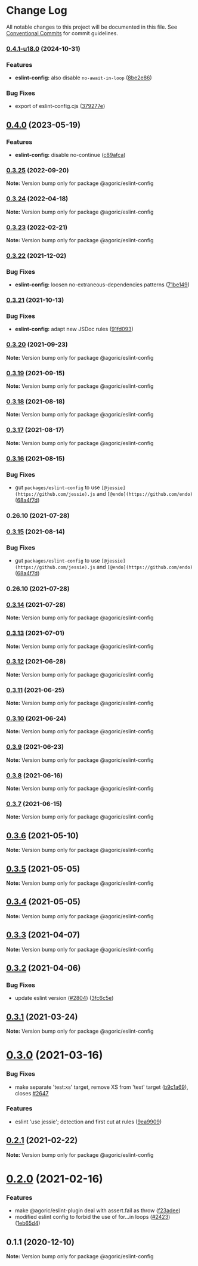 # Change Log

All notable changes to this project will be documented in this file.
See [Conventional Commits](https://conventionalcommits.org) for commit guidelines.

### [0.4.1-u18.0](https://github.com/Agoric/agoric-sdk/compare/@agoric/eslint-config@0.4.0...@agoric/eslint-config@0.4.1-u18.0) (2024-10-31)


### Features

* **eslint-config:** also disable `no-await-in-loop` ([8be2e86](https://github.com/Agoric/agoric-sdk/commit/8be2e86372ba9c866d7981b4c7789a834ae9e10c))


### Bug Fixes

* export of eslint-config.cjs ([379277e](https://github.com/Agoric/agoric-sdk/commit/379277e777f6c69c1f23ed9aa7dc04d4c25a8b8d))



## [0.4.0](https://github.com/Agoric/agoric-sdk/compare/@agoric/eslint-config@0.3.25...@agoric/eslint-config@0.4.0) (2023-05-19)


### Features

* **eslint-config:** disable no-continue ([c89afca](https://github.com/Agoric/agoric-sdk/commit/c89afca17dbb6a750a1caa12a0daff91138d475b))



### [0.3.25](https://github.com/Agoric/agoric-sdk/compare/@agoric/eslint-config@0.3.24...@agoric/eslint-config@0.3.25) (2022-09-20)

**Note:** Version bump only for package @agoric/eslint-config





### [0.3.24](https://github.com/Agoric/agoric-sdk/compare/@agoric/eslint-config@0.3.23...@agoric/eslint-config@0.3.24) (2022-04-18)

**Note:** Version bump only for package @agoric/eslint-config





### [0.3.23](https://github.com/Agoric/agoric-sdk/compare/@agoric/eslint-config@0.3.22...@agoric/eslint-config@0.3.23) (2022-02-21)

**Note:** Version bump only for package @agoric/eslint-config





### [0.3.22](https://github.com/Agoric/agoric-sdk/compare/@agoric/eslint-config@0.3.21...@agoric/eslint-config@0.3.22) (2021-12-02)


### Bug Fixes

* **eslint-config:** loosen no-extraneous-dependencies patterns ([71be149](https://github.com/Agoric/agoric-sdk/commit/71be149522823ec41900bcf96a0b39f75b38bfd9))



### [0.3.21](https://github.com/Agoric/agoric-sdk/compare/@agoric/eslint-config@0.3.20...@agoric/eslint-config@0.3.21) (2021-10-13)


### Bug Fixes

* **eslint-config:** adapt new JSDoc rules ([91fd093](https://github.com/Agoric/agoric-sdk/commit/91fd093bf95f80e19cde520c920b89c50dbf9782))



### [0.3.20](https://github.com/Agoric/agoric-sdk/compare/@agoric/eslint-config@0.3.19...@agoric/eslint-config@0.3.20) (2021-09-23)

**Note:** Version bump only for package @agoric/eslint-config





### [0.3.19](https://github.com/Agoric/agoric-sdk/compare/@agoric/eslint-config@0.3.18...@agoric/eslint-config@0.3.19) (2021-09-15)

**Note:** Version bump only for package @agoric/eslint-config





### [0.3.18](https://github.com/Agoric/agoric-sdk/compare/@agoric/eslint-config@0.3.17...@agoric/eslint-config@0.3.18) (2021-08-18)

**Note:** Version bump only for package @agoric/eslint-config





### [0.3.17](https://github.com/Agoric/agoric-sdk/compare/@agoric/eslint-config@0.3.16...@agoric/eslint-config@0.3.17) (2021-08-17)

**Note:** Version bump only for package @agoric/eslint-config





### [0.3.16](https://github.com/Agoric/agoric-sdk/compare/@agoric/eslint-config@0.3.13...@agoric/eslint-config@0.3.16) (2021-08-15)


### Bug Fixes

* gut `packages/eslint-config` to use `[@jessie](https://github.com/jessie).js` and `[@endo](https://github.com/endo)` ([68a4f7d](https://github.com/Agoric/agoric-sdk/commit/68a4f7d8cbc70bc3d87f7581c7235f8730c32709))

### 0.26.10 (2021-07-28)



### [0.3.15](https://github.com/Agoric/agoric-sdk/compare/@agoric/eslint-config@0.3.13...@agoric/eslint-config@0.3.15) (2021-08-14)


### Bug Fixes

* gut `packages/eslint-config` to use `[@jessie](https://github.com/jessie).js` and `[@endo](https://github.com/endo)` ([68a4f7d](https://github.com/Agoric/agoric-sdk/commit/68a4f7d8cbc70bc3d87f7581c7235f8730c32709))

### 0.26.10 (2021-07-28)



### [0.3.14](https://github.com/Agoric/agoric-sdk/compare/@agoric/eslint-config@0.3.13...@agoric/eslint-config@0.3.14) (2021-07-28)

**Note:** Version bump only for package @agoric/eslint-config





### [0.3.13](https://github.com/Agoric/agoric-sdk/compare/@agoric/eslint-config@0.3.12...@agoric/eslint-config@0.3.13) (2021-07-01)

**Note:** Version bump only for package @agoric/eslint-config





### [0.3.12](https://github.com/Agoric/agoric-sdk/compare/@agoric/eslint-config@0.3.11...@agoric/eslint-config@0.3.12) (2021-06-28)

**Note:** Version bump only for package @agoric/eslint-config





### [0.3.11](https://github.com/Agoric/agoric-sdk/compare/@agoric/eslint-config@0.3.10...@agoric/eslint-config@0.3.11) (2021-06-25)

**Note:** Version bump only for package @agoric/eslint-config





### [0.3.10](https://github.com/Agoric/agoric-sdk/compare/@agoric/eslint-config@0.3.9...@agoric/eslint-config@0.3.10) (2021-06-24)

**Note:** Version bump only for package @agoric/eslint-config





### [0.3.9](https://github.com/Agoric/agoric-sdk/compare/@agoric/eslint-config@0.3.8...@agoric/eslint-config@0.3.9) (2021-06-23)

**Note:** Version bump only for package @agoric/eslint-config





### [0.3.8](https://github.com/Agoric/agoric-sdk/compare/@agoric/eslint-config@0.3.7...@agoric/eslint-config@0.3.8) (2021-06-16)

**Note:** Version bump only for package @agoric/eslint-config





### [0.3.7](https://github.com/Agoric/agoric-sdk/compare/@agoric/eslint-config@0.3.6...@agoric/eslint-config@0.3.7) (2021-06-15)

**Note:** Version bump only for package @agoric/eslint-config





## [0.3.6](https://github.com/Agoric/agoric-sdk/compare/@agoric/eslint-config@0.3.5...@agoric/eslint-config@0.3.6) (2021-05-10)

**Note:** Version bump only for package @agoric/eslint-config





## [0.3.5](https://github.com/Agoric/agoric-sdk/compare/@agoric/eslint-config@0.3.4...@agoric/eslint-config@0.3.5) (2021-05-05)

**Note:** Version bump only for package @agoric/eslint-config





## [0.3.4](https://github.com/Agoric/agoric-sdk/compare/@agoric/eslint-config@0.3.3...@agoric/eslint-config@0.3.4) (2021-05-05)

**Note:** Version bump only for package @agoric/eslint-config





## [0.3.3](https://github.com/Agoric/agoric-sdk/compare/@agoric/eslint-config@0.3.2...@agoric/eslint-config@0.3.3) (2021-04-07)

**Note:** Version bump only for package @agoric/eslint-config





## [0.3.2](https://github.com/Agoric/agoric-sdk/compare/@agoric/eslint-config@0.3.1...@agoric/eslint-config@0.3.2) (2021-04-06)


### Bug Fixes

* update eslint version ([#2804](https://github.com/Agoric/agoric-sdk/issues/2804)) ([3fc6c5e](https://github.com/Agoric/agoric-sdk/commit/3fc6c5e593f7cdcf5f908365c29cc469e309229d))





## [0.3.1](https://github.com/Agoric/agoric-sdk/compare/@agoric/eslint-config@0.3.0...@agoric/eslint-config@0.3.1) (2021-03-24)

**Note:** Version bump only for package @agoric/eslint-config





# [0.3.0](https://github.com/Agoric/agoric-sdk/compare/@agoric/eslint-config@0.2.1...@agoric/eslint-config@0.3.0) (2021-03-16)


### Bug Fixes

* make separate 'test:xs' target, remove XS from 'test' target ([b9c1a69](https://github.com/Agoric/agoric-sdk/commit/b9c1a6987093fc8e09e8aba7acd2a1618413bac8)), closes [#2647](https://github.com/Agoric/agoric-sdk/issues/2647)


### Features

* eslint 'use jessie'; detection and first cut at rules ([9ea9909](https://github.com/Agoric/agoric-sdk/commit/9ea99097336ade6bb5645b06a1714e38c7185864))





## [0.2.1](https://github.com/Agoric/agoric-sdk/compare/@agoric/eslint-config@0.2.0...@agoric/eslint-config@0.2.1) (2021-02-22)

**Note:** Version bump only for package @agoric/eslint-config





# [0.2.0](https://github.com/Agoric/agoric-sdk/compare/@agoric/eslint-config@0.1.1...@agoric/eslint-config@0.2.0) (2021-02-16)


### Features

* make @agoric/eslint-plugin deal with assert.fail as throw ([f23adee](https://github.com/Agoric/agoric-sdk/commit/f23adee512aec50788d9c9efed1cea9d774dfe8f))
* modified eslint config to forbid the use of for...in loops ([#2423](https://github.com/Agoric/agoric-sdk/issues/2423)) ([1eb65d4](https://github.com/Agoric/agoric-sdk/commit/1eb65d4af52a40e229ec1eefaff0200d3ab6aba0))





## 0.1.1 (2020-12-10)

**Note:** Version bump only for package @agoric/eslint-config
